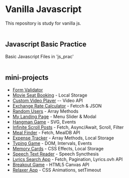 # Vanilla Javascript
This repository is study for vanilla js.
<br>
<br>

## Javascript Basic Practice

Basic Javascript Files in 'js_prac'
<br>
<br>

## mini-projects

- [Form Validator](https://joonseongpark.github.io/vanilla_js/Form%20Validator "Link")
- [Movie Seat Booking](https://joonseongpark.github.io/vanilla_js/Movie%20Seat%20Booking "Link") - Local Storage
- [Custom Video Player](https://joonseongpark.github.io/vanilla_js/Custom%20Video%20Player "Link") -- Video API
- [Exchange Rate Calculator](https://joonseongpark.github.io/vanilla_js/Exchange%20Rate%20Calculator "Link") - Fetcch & JSON
- [Random Users](https://joonseongpark.github.io/vanilla_js/Random%20Users "Link") - Array Methods
- [My Landing Page](https://joonseongpark.github.io/vanilla_js/My%20Landing%20Page "Link") - Menu Slider & Modal
- [Hangman Game](https://joonseongpark.github.io/vanilla_js/Hangman%20Game "Link") - SVG, Events
- [Infinite Scroll Posts](https://joonseongpark.github.io/vanilla_js/Infinite%20Scroll%20Posts "Link") - Fetch, Async/Await, Scroll, Filter
- [Meal Finder](https://joonseongpark.github.io/vanilla_js/Meal%20Finder "Link") - Fetch, MealDB API
- [Expense Tracker](https://joonseongpark.github.io/vanilla_js/Expense%20Tracker "Link") - Array Methods, Local Storage
- [Typing Game](https://joonseongpark.github.io/vanilla_js/Typing%20Game "Link") - DOM, Intervals, Events
- [Memory Cards](https://joonseongpark.github.io/vanilla_js/Memory%20Cards "Link") - CSS Effects, Local Storage
- [Speech Text Reader](https://joonseongpark.github.io/vanilla_js/Speech%20Text%20Reader "Link") - Speech Syncthesis
- [Lyrics Search App](https://joonseongpark.github.io/vanilla_js/Lyrics%20Search%20App "Link") - Fetch, Pagination, Lyrics.ovh API
- [Breakout Game](https://joonseongpark.github.io/vanilla_js/Breakout%20Game "Link") - HTML5 Canvas API
- [Relaxer App](https://joonseongpark.github.io/vanilla_js/Relaxer%20App "Link") - CSS Animations, setTimeout
